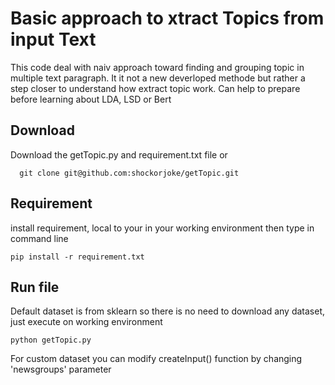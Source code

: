 
# Basic approach to xtract Topics from input Text 

This code deal with naiv approach toward finding and grouping topic in multiple text paragraph. It it not a new deverloped methode but rather a step closer to understand how extract topic work. Can help to prepare before learning about LDA, LSD or Bert


## Download
Download the getTopic.py and requirement.txt file or 

```http
  git clone git@github.com:shockorjoke/getTopic.git
```

## Requirement

install requirement,
local to your in your working environment then type in command line
```http
pip install -r requirement.txt
```


## Run file

Default dataset is from sklearn so there is no need to download any dataset, just execute on working environment
```http
python getTopic.py
```

For custom dataset you can modify createInput() function by changing 'newsgroups' parameter




